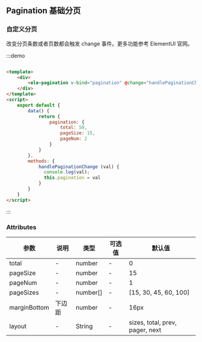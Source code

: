 ## Pagination 基础分页

### 自定义分页

改变分页条数或者页数都会触发 change 事件。更多功能参考 ElementUI 官网。

:::demo

```html

<template>
    <div>
        <ele-pagination v-bind="pagination" @change="handlePaginationChange"></ele-pagination>
    </div>
</template>
<script>
    export default {
        data() {
            return {
                pagination: {
                    total: 50,
                    pageSize: 15,
                    pageNum: 2
                }
            }
        },
        methods: {
            handlePaginationChange (val) {
              console.log(val);
              this.pagination = val
            }
        }
    }
</script>
```

:::

### Attributes
| 参数      | 说明 | 类型      | 可选值                                     | 默认值   |
|---------- |--|---------- |-----------------------------------------|-------- |
| total     | - | number  | - |    0     |
| pageSize     | - | number  | - |    15     |
| pageNum     | - | number  | - |    1     |
| pageSizes     | - | number[]  | - |    [15, 30, 45, 60, 100]     |
| marginBottom     | 下边距 | number  | - | 16px |
| layout     | - | String  | - | sizes, total, prev, pager, next |
